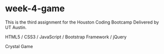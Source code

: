 # week-4-game

This is the third assignment for the Houston Coding Bootcamp Delivered by UT Austin.

HTML5 / CSS3 / JavaScript / Bootstrap Framework / jQuery


Crystal Game
